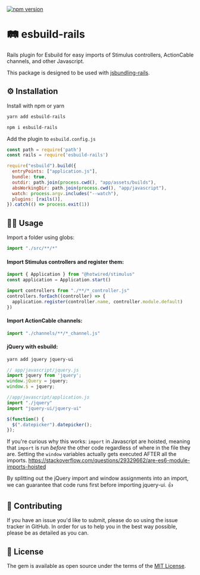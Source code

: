 [![npm version](https://badge.fury.io/js/esbuild-rails.svg)](https://badge.fury.io/js/esbuild-rails)

# 🛤 esbuild-rails

Rails plugin for Esbuild for easy imports of Stimulus controllers, ActionCable channels, and other Javascript.

This package is designed to be used with [jsbundling-rails](https://github.com/rails/jsbundling-rails).

## ⚙️ Installation

Install with npm or yarn

```bash
yarn add esbuild-rails
```

```bash
npm i esbuild-rails
```

Add the plugin to `esbuild.config.js`

```javascript
const path = require('path')
const rails = require('esbuild-rails')

require("esbuild").build({
  entryPoints: ["application.js"],
  bundle: true,
  outdir: path.join(process.cwd(), "app/assets/builds"),
  absWorkingDir: path.join(process.cwd(), "app/javascript"),
  watch: process.argv.includes("--watch"),
  plugins: [rails()],
}).catch(() => process.exit(1))
```

## 🧑‍💻 Usage

Import a folder using globs:

```javascript
import "./src/**/*"
```

#### Import Stimulus controllers and register them:

```javascript
import { Application } from "@hotwired/stimulus"
const application = Application.start()

import controllers from "./**/*_controller.js"
controllers.forEach((controller) => {
  application.register(controller.name, controller.module.default)
})
```

#### Import ActionCable channels:

```javascript
import "./channels/**/*_channel.js"
```

#### jQuery with esbuild:

```bash
yarn add jquery jquery-ui
```

```javascript
// app/javascript/jquery.js
import jquery from 'jquery';
window.jQuery = jquery;
window.$ = jquery;
```

```javascript
//app/javascript/application.js
import "./jquery"
import "jquery-ui/jquery-ui"

$(function() {
  $(".datepicker").datepicker();
});
```

If you're curious why this works: `import` in Javascript are hoisted, meaning that `import` is run _before_ the other code regardless of where in the file they are. Setting the `window` variables actually gets executed AFTER all the imports. https://stackoverflow.com/questions/29329662/are-es6-module-imports-hoisted

By splitting out the jQuery import and window assignments into an import, we can guarantee that code runs first before importing jquery-ui. 👍

## 🙏 Contributing

If you have an issue you'd like to submit, please do so using the issue tracker in GitHub. In order for us to help you in the best way possible, please be as detailed as you can.


## 📝 License

The gem is available as open source under the terms of the [MIT License](http://opensource.org/licenses/MIT).
